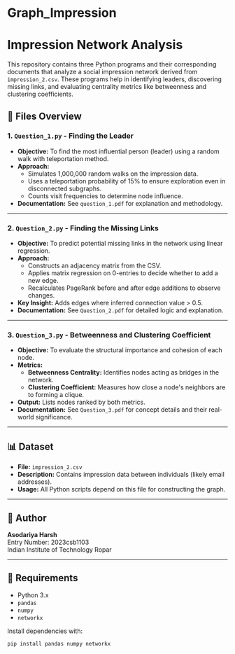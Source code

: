 # Graph_Impression
# Impression Network Analysis

This repository contains three Python programs and their corresponding documents that analyze a social impression network derived from `impression_2.csv`. These programs help in identifying leaders, discovering missing links, and evaluating centrality metrics like betweenness and clustering coefficients.

## 📁 Files Overview

### 1. `Question_1.py` - **Finding the Leader**
- **Objective:** To find the most influential person (leader) using a random walk with teleportation method.
- **Approach:**
  - Simulates 1,000,000 random walks on the impression data.
  - Uses a teleportation probability of 15% to ensure exploration even in disconnected subgraphs.
  - Counts visit frequencies to determine node influence.
- **Documentation:** See `question_1.pdf` for explanation and methodology.

---

### 2. `Question_2.py` - **Finding the Missing Links**
- **Objective:** To predict potential missing links in the network using linear regression.
- **Approach:**
  - Constructs an adjacency matrix from the CSV.
  - Applies matrix regression on 0-entries to decide whether to add a new edge.
  - Recalculates PageRank before and after edge additions to observe changes.
- **Key Insight:** Adds edges where inferred connection value > 0.5.
- **Documentation:** See `Question_2.pdf` for detailed logic and explanation.

---

### 3. `Question_3.py` - **Betweenness and Clustering Coefficient**
- **Objective:** To evaluate the structural importance and cohesion of each node.
- **Metrics:**
  - **Betweenness Centrality:** Identifies nodes acting as bridges in the network.
  - **Clustering Coefficient:** Measures how close a node's neighbors are to forming a clique.
- **Output:** Lists nodes ranked by both metrics.
- **Documentation:** See `Question_3.pdf` for concept details and their real-world significance.

---

## 📊 Dataset

- **File:** `impression_2.csv`
- **Description:** Contains impression data between individuals (likely email addresses).
- **Usage:** All Python scripts depend on this file for constructing the graph.

---

## 🧠 Author

**Asodariya Harsh**  
Entry Number: 2023csb1103  
Indian Institute of Technology Ropar

---

## 🔧 Requirements

- Python 3.x
- `pandas`
- `numpy`
- `networkx`

Install dependencies with:
```bash
pip install pandas numpy networkx
